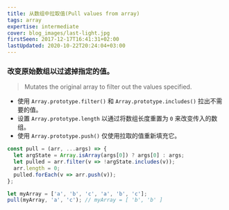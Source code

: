 ```yaml
---
title: 从数组中拉取值(Pull values from array)
tags: array
expertise: intermediate
cover: blog_images/last-light.jpg
firstSeen: 2017-12-17T16:41:31+02:00
lastUpdated: 2020-10-22T20:24:04+03:00
---
```


### 改变原始数组以过滤掉指定的值。
> Mutates the original array to filter out the values specified.

- 使用 `Array.prototype.filter()` 和 `Array.prototype.includes()` 拉出不需要的值。
- 设置 `Array.prototype.length` 以通过将数组长度重置为 `0` 来改变传入的数组。
- 使用 `Array.prototype.push()` 仅使用拉取的值重新填充它。

```js
const pull = (arr, ...args) => {
  let argState = Array.isArray(args[0]) ? args[0] : args;
  let pulled = arr.filter(v => !argState.includes(v));
  arr.length = 0;
  pulled.forEach(v => arr.push(v));
};
```

```js
let myArray = ['a', 'b', 'c', 'a', 'b', 'c'];
pull(myArray, 'a', 'c'); // myArray = [ 'b', 'b' ]
```
